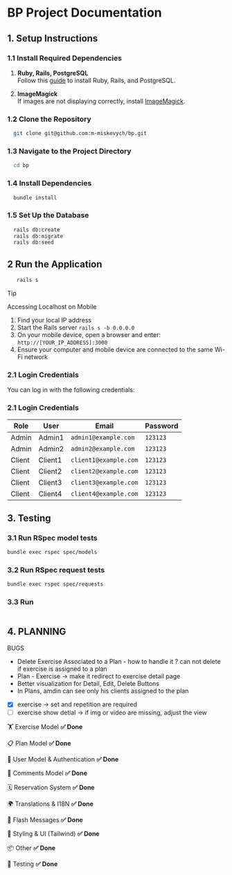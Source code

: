 # BP Project Documentation

## 1. Setup Instructions

### 1.1 Install Required Dependencies

1. **Ruby, Rails, PostgreSQL**  
   Follow this [guide](https://gorails.com/setup/macos/14-sonoma) to install Ruby, Rails, and PostgreSQL.

2. **ImageMagick**  
   If images are not displaying correctly, install [ImageMagick](https://guides.rubyonrails.org/active_storage_overview.html#requirements).


### 1.2 Clone the Repository
```bash
  git clone git@github.com:m-miskevych/bp.git
```

### 1.3 Navigate to the Project Directory
```bash
  cd bp
```

### 1.4 Install Dependencies
```bash
  bundle install
```

### 1.5 Set Up the Database
```bash
  rails db:create
  rails db:migrate
  rails db:seed
```

## 2 Run the Application
```bash
   rails s
```
> [!TIP]
> Accessing Localhost on Mobile
> 1. Find your local IP address
> 2. Start the Rails server  `rails s -b 0.0.0.0`
> 3. On your mobile device, open a browser and enter: `http://[YOUR_IP_ADDRESS]:3000`
> 4. Ensure your computer and mobile device are connected to the same Wi-Fi network


### 2.1 Login Credentials

You can log in with the following credentials:

### 2.1 Login Credentials

| Role   | User     | Email                | Password |
|--------|----------|----------------------|----------|
| Admin  | Admin1   | `admin1@example.com` | `123123` |
| Admin  | Admin2   | `admin2@example.com` | `123123` |
| Client | Client1  | `client1@example.com`| `123123` |
| Client | Client2  | `client2@example.com`| `123123` |
| Client | Client3  | `client3@example.com`| `123123` |
| Client | Client4  | `client4@example.com`| `123123` |

## 3. Testing

### 3.1 Run RSpec model tests
```bash
bundle exec rspec spec/models
```

### 3.2 Run RSpec request tests
```bash
bundle exec rspec spec/requests
```

### 3.3 Run 
```bash

```

## 4. PLANNING

BUGS
+ Delete Exercise Associated to a Plan - how to handle it ? can not delete if exercise is assigned to a plan
+ Plan - Exercise -> make it redirect to exercise detail page
+ Better visualization for Detail, Edit, Delete Buttons
+ In Plans, amdin can see only his clients assigned to the plan
- [x] exercise -> set and repetition are required
- [ ] exercise show detial -> if img or video are missing, adjust the view

🏋️ Exercise Model
**✅ Done**

📋 Plan Model
**✅ Done**

👤 User Model & Authentication
**✅ Done**

💬 Comments Model
**✅ Done**

🗓️ Reservation System
**✅ Done**

🌍 Translations & I18N
**✅ Done**

🔔 Flash Messages 
**✅ Done**

🎨 Styling & UI (Tailwind)
**✅ Done**

📦 Other
**✅ Done**

🔬 Testing
**✅ Done**